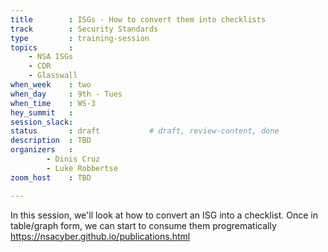 ```yaml
---
title        : ISGs - How to convert them into checklists
track        : Security Standards
type         : training-session
topics       :
    - NSA ISGs
    - CDR
    - Glasswall
when_week    : two
when_day     : 9th - Tues
when_time    : WS-3
hey_summit   : 
session_slack: 
status       : draft           # draft, review-content, done
description  : TBD
organizers   : 
        - Dinis Cruz
        - Luke Robbertse
zoom_host    : TBD

---
```


In this session, we'll look at how to convert an ISG into a checklist. Once in table/graph form, we can start to consume them progrematically
https://nsacyber.github.io/publications.html  


